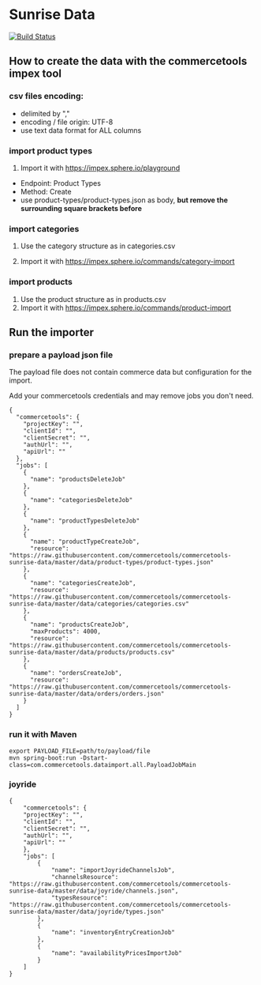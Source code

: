 # Sunrise Data

[![Build Status](https://travis-ci.org/commercetools/commercetools-sunrise-data.svg?branch=master)](https://travis-ci.org/commercetools/commercetools-sunrise-data)

## How to create the data with the commercetools impex tool

### csv files encoding:
 - delimited by ","
 - encoding / file origin: UTF-8
 - use text data format for ALL columns
 
### import product types
1. Import it with https://impex.sphere.io/playground
 - Endpoint: Product Types
 - Method: Create
 - use product-types/product-types.json as body, **but remove the surrounding square brackets before**

### import categories
1. Use the category structure as in categories.csv

2. Import it with https://impex.sphere.io/commands/category-import

### import products
1. Use the product structure as in products.csv
2. Import it with https://impex.sphere.io/commands/product-import



## Run the importer

### prepare a payload json file

The payload file does not contain commerce data but configuration for the import.

Add your commercetools credentials and may remove jobs you don't need.

```
{
  "commercetools": {
    "projectKey": "",
    "clientId": "",
    "clientSecret": "",
    "authUrl": "",
    "apiUrl": ""
  },
  "jobs": [
    {
      "name": "productsDeleteJob"
    },
    {
      "name": "categoriesDeleteJob"
    },
    {
      "name": "productTypesDeleteJob"
    },
    {
      "name": "productTypeCreateJob",
      "resource": "https://raw.githubusercontent.com/commercetools/commercetools-sunrise-data/master/data/product-types/product-types.json"
    },
    {
      "name": "categoriesCreateJob",
      "resource": "https://raw.githubusercontent.com/commercetools/commercetools-sunrise-data/master/data/categories/categories.csv"
    },
    {
      "name": "productsCreateJob",
      "maxProducts": 4000,
      "resource": "https://raw.githubusercontent.com/commercetools/commercetools-sunrise-data/master/data/products/products.csv"
    },
    {
      "name": "ordersCreateJob",
      "resource": "https://raw.githubusercontent.com/commercetools/commercetools-sunrise-data/master/data/orders/orders.json"
    }
  ]
}
```

### run it with Maven

```
export PAYLOAD_FILE=path/to/payload/file
mvn spring-boot:run -Dstart-class=com.commercetools.dataimport.all.PayloadJobMain
```

### joyride


```
{
    "commercetools": {
    "projectKey": "",
    "clientId": "",
    "clientSecret": "",
    "authUrl": "",
    "apiUrl": ""
    },
    "jobs": [
        {
            "name": "importJoyrideChannelsJob",
            "channelsResource": "https://raw.githubusercontent.com/commercetools/commercetools-sunrise-data/master/data/joyride/channels.json",
            "typesResource": "https://raw.githubusercontent.com/commercetools/commercetools-sunrise-data/master/data/joyride/types.json"
        },
        {
            "name": "inventoryEntryCreationJob"
        },
        {
            "name": "availabilityPricesImportJob"
        }
    ]
}
```

